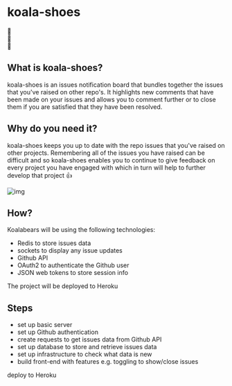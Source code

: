 # koala-shoes
:koala:     
:feet:     
:feet:  

## What is koala-shoes?

koala-shoes is an issues notification board that bundles together the issues that you've raised on other repo's. It highlights new comments that have been made on your issues and allows you to comment further or to close them if you are satisfied that they have been resolved.

## Why do you need it?

koala-shoes keeps you up to date with the repo issues that you've raised on other projects. Remembering all of the issues you have raised can be difficult and so koala-shoes enables you to continue to give feedback on every project you have engaged with which in turn will help to further develop that project :+1:

![img](https://cloud.githubusercontent.com/assets/11833296/10790056/0a31f1c2-7d79-11e5-8c4b-35aa1d9fb3ce.jpg)

## How?

Koalabears will be using the following technologies:
- Redis to store issues data
- sockets to display any issue updates
- Github API
- OAuth2 to authenticate the Github user
- JSON web tokens to store session info

The project will be deployed to Heroku

## Steps
- set up basic server
- set up Github authentication
- create requests to get issues data from Github API
- set up database to store and retrieve issues data
- set up infrastructure to check what data is new
- build front-end with features e.g. toggling to show/close issues

deploy to Heroku

